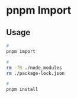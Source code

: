 # pnpm Import

## Usage

```sh
#
pnpm import

#
rm -fR ./node_modules
rm ./package-lock.json

#
pnpm install
```
